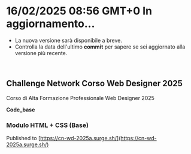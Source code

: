 # 16/02/2025 08:56 GMT+0 In aggiornamento...

- La nuova versione sarà disponibile a breve.
- Controlla la data dell'ultimo **commit** per sapere se sei aggiornato alla versione più recente.


<br>

## Challenge Network Corso Web Designer 2025

Corso di Alta Formazione Professionale Web Designer 2025

**Code_base**

### Modulo HTML + CSS (Base)

Published to <a>[https://cn-wd-2025a.surge.sh/](https://cn-wd-2025a.surge.sh/)</a>




<!-- 
# Nuova versione disponibile: 25_02_16

# 16/02/2025 In aggiornamento...

- La nuova versione sarà disponibile a breve.
- Controlla la data dell'ultimo **commit** per sapere se sei aggiornato alla versione più recente.
-->

<!-- 
 # Nuova versione disponibile: 25_02_16
-->

<!-- 
ADD code update
REFACTOR code_base
cn-wd-2025a.surge.sh
-->
